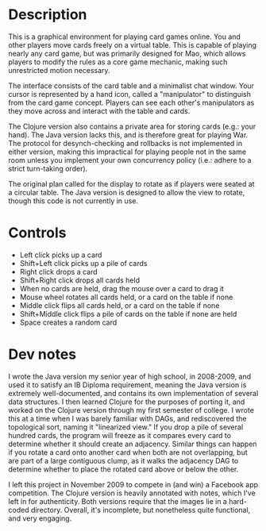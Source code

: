 Description
===========

This is a graphical environment for playing card games online.
You and other players move cards freely on a virtual table. This
is capable of playing nearly any card game, but was primarily
designed for Mao, which allows players to modify the rules as a
core game mechanic, making such unrestricted motion necessary.

The interface consists of the card table and a minimalist chat window.
Your cursor is represented by a hand icon, called a "manipulator"
to distinguish from the card game concept. Players can see each other's
manipulators as they move across and interact with the table and cards.

The Clojure version also contains a private area for storing cards (e.g.:
your hand). The Java version lacks this, and is therefore great for playing
War. The protocol for desynch-checking and rollbacks is not implemented
in either version, making this impractical for playing people not in the
same room unless you implement your own concurrency policy
(i.e.: adhere to a strict turn-taking order).

The original plan called for the display to rotate as if players were seated
at a circular table. The Java version is designed to allow the view to rotate,
though this code is not currently in use.

Controls
========

 - Left click picks up a card
 - Shift+Left click picks up a pile of cards
 - Right click drops a card
 - Shift+Right click drops all cards held
 - When no cards are held, drag the mouse over a card to drag it
 - Mouse wheel rotates all cards held, or a card on the table if none
 - Middle click flips all cards held, or a card on the table if none
 - Shift+Middle click flips a pile of cards on the table if none are held
 - Space creates a random card

Dev notes
=========



I wrote the Java version my senior year of high school, in 2008-2009,
and used it to satisfy an IB Diploma requirement, meaning the Java
version is extremely well-documented, and contains its own implementation
of several data structures. I then learned Clojure for the purposes of
porting it, and worked on the Clojure version through my first semester
of college. I wrote this at a time when I was barely familiar with DAGs,
and rediscovered the topological sort, naming it "linearized view." If
you drop a pile of several hundred cards, the program will freeze as it
compares every card to determine whether it should create an adjacency.
Similar things can happen if you rotate a card onto another card
when both are not overlapping, but are part of a large contiguous clump,
as it walks the adjacency DAG to determine whether to place the rotated
card above or below the other.

I left this project in November 2009 to compete in (and win) a Facebook
app competition. The Clojure version is heavily annotated with notes,
which I've left in for authenticity. Both versions require that the images
lie in a hard-coded directory. Overall, it's incomplete, but nonetheless
quite functional, and very engaging.